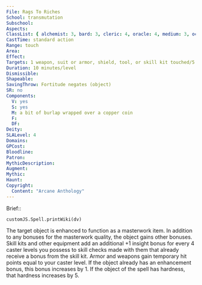 ```yaml
---
File: Rags To Riches
School: transmutation
Subschool: 
Aspects: 
ClassList: { alchemist: 3, bard: 3, cleric: 4, oracle: 4, medium: 3, occultist: 3, sorcerer: 4, wizard: 4, witch: 4 }
CastTime: standard action
Range: touch
Area: 
Effect: 
Targets: 1 weapon, suit or armor, shield, tool, or skill kit touched/5 levels
Duration: 10 minutes/level
Dismissible: 
Shapeable: 
SavingThrow: Fortitude negates (object)
SR: no
Components:
  V: yes
  S: yes
  M: a bit of burlap wrapped over a copper coin
  F: 
  DF: 
Deity: 
SLALevel: 4
Domains: 
GPCost: 
Bloodline: 
Patron: 
MythicDescription: 
Augment: 
Mythic: 
Haunt: 
Copyright:
  Content: "Arcane Anthology"
---
```

Brief:: 

```dataviewjs
customJS.Spell.printWiki(dv)
```

The target object is enhanced to function as a masterwork item. In addition to any bonuses for the masterwork quality, the object gains other bonuses. Skill kits and other equipment add an additional +1 insight bonus for every 4 caster levels you possess to skill checks made with them that already receive a bonus from the skill kit. Armor and weapons gain temporary hit points equal to your caster level. If the object already has an enhancement bonus, this bonus increases by 1. If the object of the spell has hardness, that hardness increases by 5.
